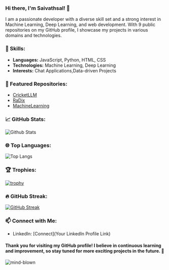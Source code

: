 ### Hi there, I'm Saivathsal! 👋

I am a passionate developer with a diverse skill set and a strong interest in Machine Learning, Deep Learning, and web development. With 9 public repositories on my GitHub profile, I showcase my projects in various domains and technologies.

### 🚀 Skills:
- **Languages:** JavaScript, Python, HTML, CSS
- **Technologies:** Machine Learning, Deep Learning
- **Interests:** Chat Applications,Data-driven Projects

### 🌟 Featured Repositories:

- [CricketLLM](https://github.com/saivathsal/CricketLLM)
- [RaDix](https://github.com/saivathsal/RaDix)
- [MachineLearning](https://github.com/saivathsal/MachineLearning)

### 📈 GitHub Stats:
![Github Stats](https://github-readme-stats.vercel.app/api?username=saivathsal)

### 🌐 Top Languages:
![Top Langs](https://github-readme-stats.vercel.app/api/top-langs/?username=saivathsal)

### 🏆 Trophies:
[![trophy](https://github-profile-trophy.vercel.app/?username=saivathsal)](https://github.com/saivathsal)

### 🔥 GitHub Streak:
[![GitHub Streak](https://streak-stats.demolab.com/?user=saivathsal)](https://git.io/streak-stats)

### 📫 Connect with Me:
- LinkedIn: [Connect](Your LinkedIn Profile Link)


#### Thank you for visiting my GitHub profile! I believe in continuous learning and improvement, so stay tuned for more exciting projects in the future. 🚀

![mind-blown](https://media.giphy.com/media/nGMnDqebzDcfm/giphy.gif)
